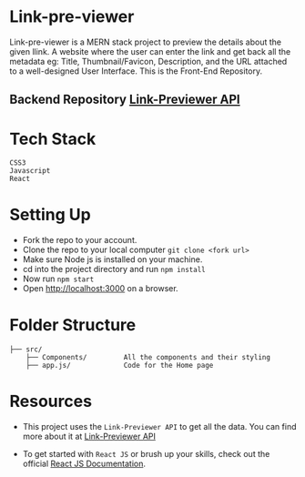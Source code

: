 # Link-pre-viewer

Link-pre-viewer is a MERN stack project to preview the details about the given llink. A website where the user can enter the link and get back all the metadata eg: Title, Thumbnail/Favicon, Description, and the URL attached to a well-designed User Interface. This is the Front-End Repository. 

## Backend Repository [Link-Previewer API](https://github.com/03amir/Link-previewer-API)




# Tech Stack

    CSS3
    Javascript 
    React


# Setting Up

- Fork the repo to your account.
- Clone the repo to your local computer `git clone <fork url>`
- Make sure Node js is installed on your machine.
- cd into the project directory and run `npm install`
- Now run `npm start`
- Open [http://localhost:3000](http://localhost:3000) on a browser.


# Folder Structure

```
├── src/
    ├── Components/         All the components and their styling
    ├── app.js/             Code for the Home page 
```

# Resources

- This project uses the `Link-Previewer API` to get all the  data. You can find more about it at [Link-Previewer API](https://github.com/03amir/Link-previewer-API)

- To get started with `React JS` or brush up your skills, check out the official [React JS Documentation](https://reactjs.org/tutorial/tutorial.html).